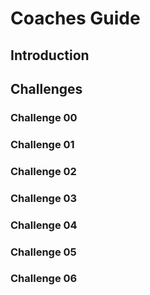 # Coaches Guide

## Introduction

## Challenges

### Challenge 00
### Challenge 01
### Challenge 02
### Challenge 03
### Challenge 04
### Challenge 05
### Challenge 06
